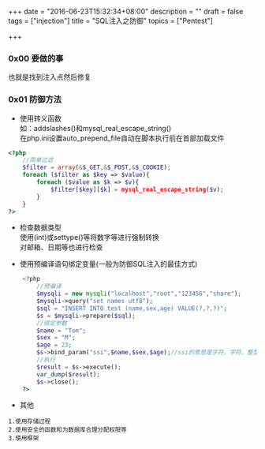 +++
date = "2016-06-23T15:32:34+08:00"
description = ""
draft = false
tags = ["injection"]
title = "SQL注入之防御"
topics = ["Pentest"]

+++

### 0x00 要做的事
也就是找到注入点然后修复

### 0x01 防御方法
* 使用转义函数  
如：addslashes()和mysql_real_escape_string()  
在php.ini设置auto_prepend_file自动在脚本执行前在首部加载文件  
```php
<?php
    //简单过滤
    $filter = array(&$_GET,&$_POST,&$_COOKIE);
    foreach ($filter as $key => $value){
        foreach ($value as $k => $v){
            $filter[$key][$k] = mysql_real_escape_string($v);
        }
    }
?>
```

* 检查数据类型  
使用(int)或settype()等将数字等进行强制转换  
对邮箱、日期等也进行检查

* 使用预编译语句绑定变量(一般为防御SQL注入的最佳方式)
```php
    <?php
        //预编译
        $mysqli = new mysqli("localhost","root","123456","share");
        $mysqli->query("set names utf8");
        $sql = "INSERT INTO test (name,sex,age) VALUE(?,?,?)";
        $s = $mysqli->prepare($sql);
        //绑定参数
        $name = "Tom";
        $sex = "M";
        $age = 23;
        $s->bind_param("ssi",$name,$sex,$age);//ssi的意思是字符、字符、整型
        //执行
        $result = $s->execute();
        var_dump($result);
        $s->close();
    ?>
```

* 其他
```
1.使用存储过程
2.使用安全的函数和为数据库合理分配权限等
3.使用框架
```